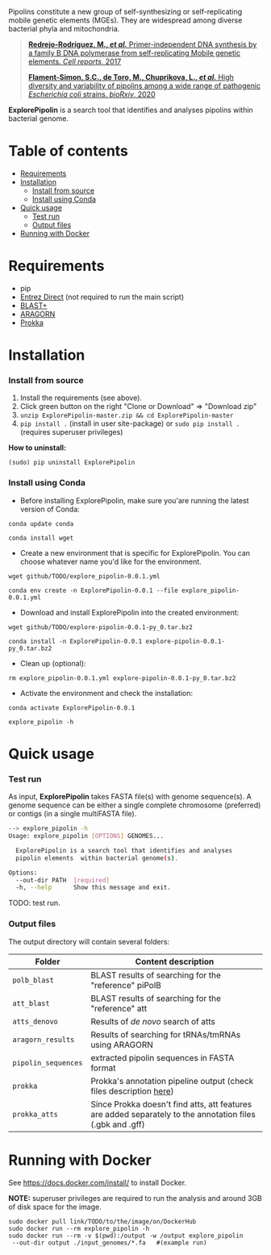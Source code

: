 Pipolins constitute a new group of self-synthesizing or self-replicating 
mobile genetic elements (MGEs). They are widespread among diverse bacterial 
phyla and mitochondria.

> [**Redrejo-Rodríguez, M., *et al.*** Primer-independent DNA synthesis 
>by a family B DNA polymerase from self-replicating Mobile genetic elements. 
>*Cell reports*, 2017](https://doi.org/10.1016/j.celrep.2017.10.039)
>
>[**Flament-Simon, S.C., de Toro, M., Chuprikova, L., *et al.*** High diversity 
>and variability of pipolins among a wide range of pathogenic *Escherichia 
>coli* strains. *bioRxiv*, 2020](https://www.biorxiv.org/content/10.1101/2020.04.24.059261v1)

 **ExplorePipolin** is a search tool that identifies and analyses
 pipolins within bacterial genome.

# Table of contents

* [Requirements](#requirements)
* [Installation](#installation)
    * [Install from source](#install-from-source)
    * [Install using Conda](#install-using-conda)
* [Quick usage](#quick-usage)
    * [Test run](#test-run)
    * [Output files](#output-files)
* [Running with Docker](#running-with-docker)

# Requirements

 * pip
 * [Entrez Direct](https://www.ncbi.nlm.nih.gov/books/NBK179288/) 
 (not required to run the main script)
 * [BLAST+](https://www.ncbi.nlm.nih.gov/books/NBK279690/)
 * [ARAGORN](https://github.com/TheSEED/aragorn)
 * [Prokka](https://github.com/tseemann/prokka)

# Installation
### Install from source

 1. Install the requirements (see above).
 1. Click green button on the right "Clone or Download" => "Download zip"
 1. `unzip ExplorePipolin-master.zip && cd ExplorePipolin-master`
 1. `pip install .` (install in user site-package) or
 `sudo pip install .` (requires superuser privileges)
 
**How to uninstall:**

`(sudo) pip uninstall ExplorePipolin`

### Install using Conda
 
 * Before installing ExplorePipolin, make sure you'are running the latest 
 version of Conda:
 
 `conda update conda`
 
 `conda install wget`
 
 * Create a new environment that is specific for ExplorePipolin. You can 
 choose whatever name you'd like for the environment.
 
 `wget github/TODO/explore_pipolin-0.0.1.yml`
 
 `conda env create -n ExplorePipolin-0.0.1 --file explore_pipolin-0.0.1.yml`
 
 * Download and install ExplorePipolin into the created environment:
 
 `wget github/TODO/explore-pipolin-0.0.1-py_0.tar.bz2`
 
 `conda install -n ExplorePipolin-0.0.1 explore-pipolin-0.0.1-py_0.tar.bz2`
 
  * Clean up (optional):
 
 `rm explore_pipolin-0.0.1.yml explore-pipolin-0.0.1-py_0.tar.bz2`
 
 * Activate the environment and check the installation:
 
 `conda activate ExplorePipolin-0.0.1`
 
 `explore_pipolin -h`

# Quick usage

### Test run
As input, **ExplorePipolin** takes FASTA file(s) with genome sequence(s). 
A genome sequence can be either a single complete chromosome (preferred) 
or contigs (in a single multiFASTA file).

```bash
--> explore_pipolin -h
Usage: explore_pipolin [OPTIONS] GENOMES...

  ExplorePipolin is a search tool that identifies and analyses
  pipolin elements  within bacterial genome(s).

Options:
  --out-dir PATH  [required]
  -h, --help      Show this message and exit.
```

TODO: test run.

### Output files

The output directory will contain several folders:
 
 | Folder | Content description |
 |--------|---------------------|
 | `polb_blast` | BLAST results of searching for the "reference" piPolB |
 | `att_blast` | BLAST results of searching for the "reference" att |
 | `atts_denovo` | Results of *de novo* search of atts |
 | `aragorn_results` | Results of searching for tRNAs/tmRNAs using ARAGORN |
 | `pipolin_sequences` | extracted pipolin sequences in FASTA format |
 | `prokka` | Prokka's annotation pipeline output (check files description [here](https://github.com/tseemann/prokka/blob/master/README.md#output-files))|
 | `prokka_atts` | Since Prokka doesn't find atts, att features are added separately to the annotation files (.gbk and .gff) |


# Running with Docker

See https://docs.docker.com/install/ to install Docker.

**NOTE:** superuser privileges are required to run the analysis and around 3GB of disk space for the image.

```
sudo docker pull link/TODO/to/the/image/on/DockerHub
sudo docker run --rm explore_pipolin -h
sudo docker run --rm -v $(pwd):/output -w /output explore_pipolin 
 --out-dir output ./input_genomes/*.fa   #(example run)
```


<!---
Prediction of ATTs:

 1. Prepared ATT sequences with `prepare_atts_for_msa.py`
 ```
The total number of atts is 198
> Maximum att length is 132
> Minimum att length is 121
```
 1. Built a MSA with att sequences using MAFFT, MUSCLE
 and T-Coffee (https://www.ebi.ac.uk/Tools/msa). 
 The output format -- Pearson FASTA, otherwise long
 sequence names might be truncated.
 1. Compared the alignments. Modified them, using 
 Jalview: deleted not conserved regions from both ends.
 1. Created HMM profile with `hmmbuild` and `hmmpress`.


To extract the subsequence from a genome:
 * `get_subsequence.py`
 
 `$ get_subsequence.py genomes/NZ_JNMI01000006.1.fa 80191 82792 pi-polB.fa`
 
 `$ get_subsequence.py genomes/NZ_JNMI01000006.1.fa 64241 64373 attL.fa`

 `$ get_subsequence.py genome/NZ_JNMI010000006.1.fa 90094 90008 tRNA.fa`

 For Saskia's strains: 
 * `edit_contig_names.sh <in-dir>` -- to shorten the long contig names

To get the sequences from roary groups:
 * `extract_roary_groups.py`
-->